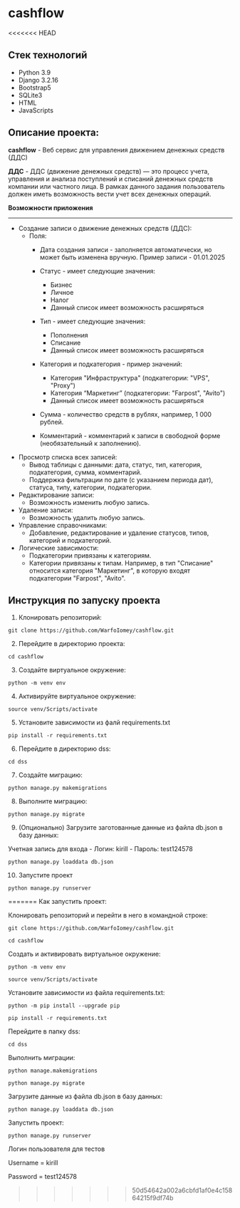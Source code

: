 # cashflow
<<<<<<< HEAD

## Стек технологий
- Python 3.9
- Django 3.2.16
- Bootstrap5
- SQLite3
- HTML
- JavaScripts
## Описание проекта:

**cashflow** - Веб сервис для управления движением денежных средств (ДДС)

**ДДС** - ДДС (движение денежных средств) — это процесс учета, управления и анализа поступлений и списаний денежных средств компании или частного лица. В рамках данного задания пользователь должен иметь возможность вести учет всех денежных операций.

**Возможности приложения**
____

- Создание записи  о движение денежных средств (ДДС):
  - Поля:
    - Дата создания записи - заполняется автоматически, но может быть изменена вручную. Пример записи - 01.01.2025
    - Статус - имеет следующие значения:

        - Бизнес
        - Личное
        - Налог
        - Данный список имеет возможность расширяться
    - Тип - имеет следующие значения:
      - Пополнения
      - Списание
      - Данный список имеет возможность расширяться
    - Категория и подкатегория - пример значений:
      - Категория "Инфраструктура" (подкатегории: "VPS", "Proxy")
      - Категория “Маркетинг” (подкатегории: "Farpost", "Avito")
      - Данный список имеет возможность расширяться
    - Сумма - количество средств в рублях, например, 1 000 рублей.
    - Комментарий - комментарий к записи в свободной форме (необязательный к заполнению).
- Просмотр списка всех записей:
  - Вывод таблицы с данными: дата, статус, тип, категория, подкатегория, сумма, комментарий.
  - Поддержка фильтрации  по дате (с указанием периода дат), статуса, типу, категории, подкатегории.
- Редактирование записи:
  - Возможность изменить любую запись.
- Удаление записи:
  - Возможность удалить любую запись.
- Управление справочниками:
  - Добавление, редактирование и удаление статусов, типов, категорий и подкатегорий.
- Логические зависимости:
  - Подкатегории привязаны к категориям.
  - Категории привязаны к типам. Например, в тип "Списание" относится категория "Маркетинг", в которую входят подкатегории "Farpost", "Avito".

## Инструкция по запуску проекта

1. Клонировать репозиторий:
```
git clone https://github.com/WarfoIomey/cashflow.git
```
2. Перейдите в директорию проекта:
```
cd cashflow
```
3. Создайте виртуальное окружение:
```
python -m venv env
```
4. Активируйте виртуальное окружение:
```
source venv/Scripts/activate
```
5. Установите зависимости из фалй requirements.txt
```
pip install -r requirements.txt
```
6. Перейдите в директорию dss:
```
cd dss
```
7. Создайте миграцию:
```
python manage.py makemigrations
```
8. Выполните миграцию:
```
python manage.py migrate
```
9. (Опционально) Загрузите заготованные данные из файла db.json в базу данных:

  Учетная запись для входа
    - Логин: kirill
    - Пароль: test124578
```
python manage.py loaddata db.json
```
10.  Запустите проект
```
python manage.py runserver
```


=======
Как запустить проект:

Клонировать репозиторий и перейти в него в командной строке:

`git clone https://github.com/WarfoIomey/cashflow.git`

`cd cashflow`

Cоздать и активировать виртуальное окружение:

`python -m venv env`

`source venv/Scripts/activate`

Установите зависимости из файла requirements.txt:

`python -m pip install --upgrade pip`

`pip install -r requirements.txt`

Перейдите в папку dss:

`cd dss`

Выполнить миграции:

`python manage.makemigrations`

`python manage.py migrate`

Загрузите данные из файла db.json в базу данных:

`python manage.py loaddata db.json`

Запустить проект:

`python manage.py runserver`

Логин пользователя для тестов

Username = kirill

Password = test124578
>>>>>>> 50d54642a002a6cbfd1af0e4c15864215f9df74b
